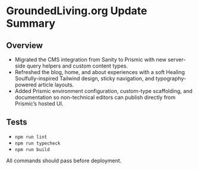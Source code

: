 # GroundedLiving.org Update Summary

## Overview
- Migrated the CMS integration from Sanity to Prismic with new server-side query helpers and custom content types.
- Refreshed the blog, home, and about experiences with a soft Healing Soulfully-inspired Tailwind design, sticky navigation, and typography-powered article layouts.
- Added Prismic environment configuration, custom-type scaffolding, and documentation so non-technical editors can publish directly from Prismic’s hosted UI.

## Tests
- `npm run lint`
- `npm run typecheck`
- `npm run build`

All commands should pass before deployment.
